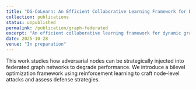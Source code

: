 ```yaml
---
title: "DG-CoLearn: An Efficient Collaborative Learning Framework for Dynamic Graphs"
collection: publications
status: unpublished
permalink: /publication/graph-federated
excerpt: "An efficient collaborative learning framework for dynamic graphs."
date: 2025-10-28
venue: "In preparation"
---
```

This work studies how adversarial nodes can be strategically injected into federated graph networks to degrade performance. We introduce a bilevel optimization framework using reinforcement learning to craft node-level attacks and assess defense strategies.
